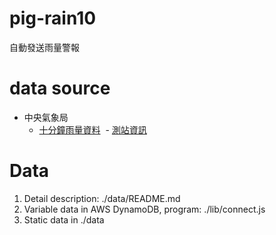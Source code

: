 # pig-rain10
自動發送雨量警報

# data source
- 中央氣象局
  - [十分鐘雨量資料](http://www.cwb.gov.tw/V7/observe/rainfall/A136.htm)
  - [測站資訊](http://e-service.cwb.gov.tw/wdps/obs/state.htm)
# Data
1. Detail description: ./data/README.md
2. Variable data in AWS DynamoDB, program: ./lib/connect.js
3. Static data in ./data
